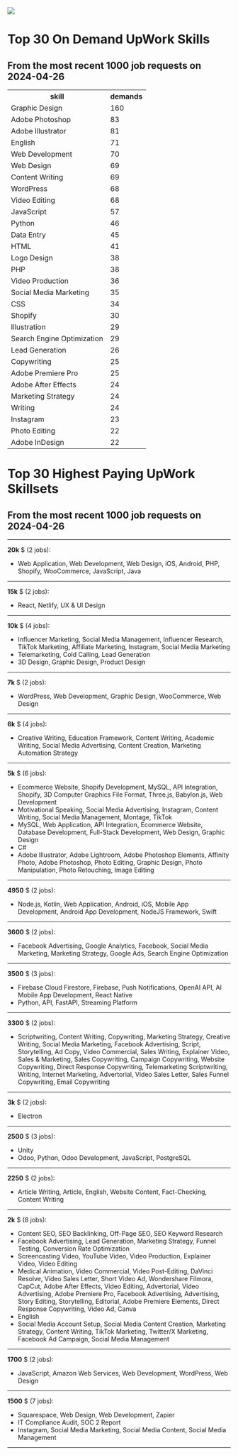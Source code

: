 <img src="https://github-readme-stats.vercel.app/api?username=imad-majid&show_icons=true&theme=dark">

# Top 30 On Demand UpWork Skills
## From the most recent 1000 job requests on 2024-04-26
<table>
  <tr>
    <th>skill</th>
    <th>demands</th>
  </tr>
<tr>
<td>
Graphic Design
</td>
<td>
160
</td>
</tr>
<tr>
<td>
Adobe Photoshop
</td>
<td>
83
</td>
</tr>
<tr>
<td>
Adobe Illustrator
</td>
<td>
81
</td>
</tr>
<tr>
<td>
English
</td>
<td>
71
</td>
</tr>
<tr>
<td>
Web Development
</td>
<td>
70
</td>
</tr>
<tr>
<td>
Web Design
</td>
<td>
69
</td>
</tr>
<tr>
<td>
Content Writing
</td>
<td>
69
</td>
</tr>
<tr>
<td>
WordPress
</td>
<td>
68
</td>
</tr>
<tr>
<td>
Video Editing
</td>
<td>
68
</td>
</tr>
<tr>
<td>
JavaScript
</td>
<td>
57
</td>
</tr>
<tr>
<td>
Python
</td>
<td>
46
</td>
</tr>
<tr>
<td>
Data Entry
</td>
<td>
45
</td>
</tr>
<tr>
<td>
HTML
</td>
<td>
41
</td>
</tr>
<tr>
<td>
Logo Design
</td>
<td>
38
</td>
</tr>
<tr>
<td>
PHP
</td>
<td>
38
</td>
</tr>
<tr>
<td>
Video Production
</td>
<td>
36
</td>
</tr>
<tr>
<td>
Social Media Marketing
</td>
<td>
35
</td>
</tr>
<tr>
<td>
CSS
</td>
<td>
34
</td>
</tr>
<tr>
<td>
Shopify
</td>
<td>
30
</td>
</tr>
<tr>
<td>
Illustration
</td>
<td>
29
</td>
</tr>
<tr>
<td>
Search Engine Optimization
</td>
<td>
29
</td>
</tr>
<tr>
<td>
Lead Generation
</td>
<td>
26
</td>
</tr>
<tr>
<td>
Copywriting
</td>
<td>
25
</td>
</tr>
<tr>
<td>
Adobe Premiere Pro
</td>
<td>
25
</td>
</tr>
<tr>
<td>
Adobe After Effects
</td>
<td>
24
</td>
</tr>
<tr>
<td>
Marketing Strategy
</td>
<td>
24
</td>
</tr>
<tr>
<td>
Writing
</td>
<td>
24
</td>
</tr>
<tr>
<td>
Instagram
</td>
<td>
23
</td>
</tr>
<tr>
<td>
Photo Editing
</td>
<td>
22
</td>
</tr>
<tr>
<td>
Adobe InDesign
</td>
<td>
22
</td>
</tr></table>


# Top 30 Highest Paying UpWork Skillsets
## From the most recent 1000 job requests on 2024-04-26

<hr>

**20k** $ (2 jobs):
- Web Application, Web Development, Web Design, iOS, Android, PHP, Shopify, WooCommerce, JavaScript, Java
<hr>

**15k** $ (2 jobs):
- React, Netlify, UX & UI Design
<hr>

**10k** $ (4 jobs):
- Influencer Marketing, Social Media Management, Influencer Research, TikTok Marketing, Affiliate Marketing, Instagram, Social Media Marketing
- Telemarketing, Cold Calling, Lead Generation
- 3D Design, Graphic Design, Product Design
<hr>

**7k** $ (2 jobs):
- WordPress, Web Development, Graphic Design, WooCommerce, Web Design
<hr>

**6k** $ (4 jobs):
- Creative Writing, Education Framework, Content Writing, Academic Writing, Social Media Advertising, Content Creation, Marketing Automation Strategy
<hr>

**5k** $ (6 jobs):
- Ecommerce Website, Shopify Development, MySQL, API Integration, Shopify, 3D Computer Graphics File Format, Three.js, Babylon.js, Web Development
- Motivational Speaking, Social Media Advertising, Instagram, Content Writing, Social Media Management, Montage, TikTok
- MySQL, Web Application, API Integration, Ecommerce Website, Database Development, Full-Stack Development, Web Design, Graphic Design
- C#
- Adobe Illustrator, Adobe Lightroom, Adobe Photoshop Elements, Affinity Photo, Adobe Photoshop, Photo Editing, Graphic Design, Photo Manipulation, Photo Retouching, Image Editing
<hr>

**4950** $ (2 jobs):
- Node.js, Kotlin, Web Application, Android, iOS, Mobile App Development, Android App Development, NodeJS Framework, Swift
<hr>

**3600** $ (2 jobs):
- Facebook Advertising, Google Analytics, Facebook, Social Media Marketing, Marketing Strategy, Google Ads, Search Engine Optimization
<hr>

**3500** $ (3 jobs):
- Firebase Cloud Firestore, Firebase, Push Notifications, OpenAI API, AI Mobile App Development, React Native
- Python, API, FastAPI, Streaming Platform
<hr>

**3300** $ (2 jobs):
- Scriptwriting, Content Writing, Copywriting, Marketing Strategy, Creative Writing, Social Media Marketing, Facebook Advertising, Script, Storytelling, Ad Copy, Video Commercial, Sales Writing, Explainer Video, Sales & Marketing, Sales Copywriting, Campaign Copywriting, Website Copywriting, Direct Response Copywriting, Telemarketing Scriptwriting, Writing, Internet Marketing, Advertorial, Video Sales Letter, Sales Funnel Copywriting, Email Copywriting
<hr>

**3k** $ (2 jobs):
- Electron
<hr>

**2500** $ (3 jobs):
- Unity
- Odoo, Python, Odoo Development, JavaScript, PostgreSQL
<hr>

**2250** $ (2 jobs):
- Article Writing, Article, English, Website Content, Fact-Checking, Content Writing
<hr>

**2k** $ (8 jobs):
- Content SEO, SEO Backlinking, Off-Page SEO, SEO Keyword Research
- Facebook Advertising, Lead Generation, Marketing Strategy, Funnel Testing, Conversion Rate Optimization
- Screencasting Video, YouTube Video, Video Production, Explainer Video, Video Editing
- Medical Animation, Video Commercial, Video Post-Editing, DaVinci Resolve, Video Sales Letter, Short Video Ad, Wondershare Filmora, CapCut, Adobe After Effects, Video Editing, Advertorial, Video Advertising, Adobe Premiere Pro, Facebook Advertising, Advertising, Story Editing, Storytelling, Editorial, Adobe Premiere Elements, Direct Response Copywriting, Video Ad, Canva
- English
- Social Media Account Setup, Social Media Content Creation, Marketing Strategy, Content Writing, TikTok Marketing, Twitter/X Marketing, Facebook Ad Campaign, Social Media Management
<hr>

**1700** $ (2 jobs):
- JavaScript, Amazon Web Services, Web Development, WordPress, Web Design
<hr>

**1500** $ (7 jobs):
- Squarespace, Web Design, Web Development, Zapier
- IT Compliance Audit, SOC 2 Report
- Instagram, Social Media Marketing, Social Media Content, Social Media Management
<hr>
